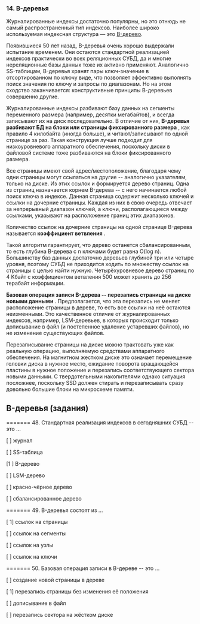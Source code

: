 ### 14. B-деревья

Журналированные индексы достаточно популярны, но это отнюдь не самый распространенный тип индексов. Наиболее широко используемая индексная структура — это [B-дерево](http://skillsmart.ru/algo/15-121-cm/yj8o1ce8xe.html).

Появившиеся 50 лет назад, B-деревья очень хорошо выдержали испытание временем. Они остаются стандартной реализацией индексов практически во всех реляционных СУБД, да и многие нереляционные базы данных тоже их активно применяют. Аналогично SS-таблицам, B-деревья хранят пары ключ-значение в отсортированном по ключу виде, что позволяет эффективно выполнять поиск значения по ключу и запросы по диапазонам. Но на этом сходство заканчивается: конструктивные принципы B-деревьев совершенно другие.

Журналированные индексы разбивают базу данных на сегменты переменного размера (например, десятки мегабайтов), и всегда записывают их на диск последовательно. В отличие от них,  **B-деревья разбивают БД на блоки или страницы фиксированного размера** , как правило 4 килобайта (иногда больше), и читают/записывают по одной странице за раз. Такая конструкция лучше подходит для низкоуровневого аппаратного обеспечения, поскольку диски в файловой системе тоже разбиваются на блоки фиксированного размера.

Все страницы имеют свой адрес/местоположение, благодаря чему одни страницы могут ссылаться на другие -- аналогично указателям, только на диске. Из этих ссылок и формируется дерево страниц. Одна из страниц назначается корнем B-дерева -- с него начинается любой поиск ключа в индексе. Данная страница содержит несколько ключей и ссылки на дочерние страницы. Каждая из них в свою очередь отвечает за непрерывный диапазон ключей, а ключи, располагающиеся между ссылками, указывают на расположение границ этих диапазонов.

Количество ссылок на дочерние страницы на одной странице B-дерева называется  **коэффициент ветвления** .

Такой алгоритм гарантирует, что дерево останется сбалансированным, то есть глубина B-дерева с n ключами будет равна O(log n). Большинству баз данных достаточно деревьев глубиной три или четыре уровня, поэтому СУБД не приходится ходить по множеству ссылок на страницы с целью найти нужную. Четырёхуровневое дерево страниц по 4 Кбайт с коэффициентом ветвления 500 может хранить до 256 терабайт информации.

**Базовая операция записи B-дерева -- перезапись страницы на диске новыми данными** . Предполагается, что эта перезапись не меняет расположение страницы в дереве, то есть все ссылки на неё остаются неизменными. Это качественное отличие от журналированных индексов, например, LSM-деревьев, в которых происходит только дописывание в файл (и постепенное удаление устаревших файлов), но не изменение существующих файлов.

Перезаписывание страницы на диске можно трактовать уже как реальную операцию, выполняемую средствами аппаратного обеспечения. На магнитном жестком диске это означает перемещение головки диска в нужное место, ожидание поворота вращающейся пластины в нужное положение и перезапись соответствующего сектора новыми данными. С твердотельными накопителями однако ситуация посложнее, поскольку SSD должен стирать и перезаписывать сразу довольно большие блоки на микросхеме памяти.


## B-деревья (задания)

======= 48. Стандартная реализация индексов в сегодняшних СУБД -- это ...

[ ] журнал

[ ] SS-таблица

[1 ] B-дерево

[ ] LSM-дерево

[ ] красно-чёрное дерево

[ ] сбалансированное дерево

======= 49. B-деревья состоят из ...

[ 1] ссылок на страницы

[ ] ссылок на сегменты

[ ] ссылок на узлы

[ ] ссылок на ключи

======= 50. Базовая операция записи в B-дереве -- это ...

[ ] создание новой страницы в дереве

[ 1] перезапись страницы без изменения её положения

[ ] дописывание в файл

[ ] перезапись сектора на жёстком диске
